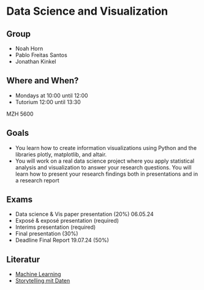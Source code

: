# Data Science and Visualization

## Group

- Noah Horn
- Pablo Freitas Santos
- Jonathan Kinkel

## Where and When?

- Mondays at 10:00 until 12:00
- Tutorium 12:00 until 13:30

MZH 5600

## Goals

- You learn how to create information visualizations using Python and the libraries plotly, matplotlib, and altair.
- You will work on a real data science project where you apply statistical analysis and visualization to answer
  your research questions.
  You will learn how to present your research findings both in presentations and in a research report

## Exams

- Data science & Vis paper presentation (20%) 06.05.24
- Exposé & exposé presentation (required)
- Interims presentation (required)
- Final presentation (30%)
- Deadline Final Report 19.07.24 (50%)

## Literatur

- [Machine Learning](https://suche.suub.uni-bremen.de/peid=B71966184&LAN=DE&CID=&index=L&Hitnr=1&dtyp=D&rtyp=a&Exemplar=1)
- [Storytelling mit Daten ](https://suche.suub.uni-bremen.de/peid=B86751902&LAN=DE&CID=7977419&index=L&Hitnr=1&dtyp=D&rtyp=a&Exemplar=1)
